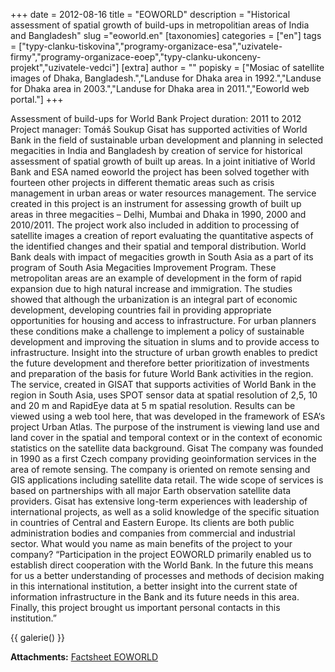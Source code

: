 +++
date = 2012-08-16
title = "EOWORLD"
description = "Historical assessment of spatial growth of build-ups in metropolitian areas of India and Bangladesh"
slug ="eoworld.en"
[taxonomies]
categories = ["en"]
tags = ["typy-clanku-tiskovina","programy-organizace-esa","uzivatele-firmy","programy-organizace-eoep","typy-clanku-ukonceny-projekt","uzivatele-vedci"]
[extra]
author = ""
popisky = ["Mosiac of satellite images of Dhaka, Bangladesh.","Landuse for Dhaka area in 1992.","Landuse for Dhaka area in 2003.","Landuse for Dhaka area in 2011.","Eoworld web portal."]
+++

Assessment of build-ups for World Bank Project duration: 2011 to 2012 Project manager: Tomáš Soukup Gisat has supported activities of World Bank in the field of sustainable urban development and planning in selected megacities in India and Bangladesh by creation of service for historical assessment of spatial growth of built up areas. In a joint initiative of World Bank and ESA named eoworld the project has been solved together with fourteen other projects in different thematic areas such as crisis management in urban areas or water resources management. The service created in this project is an instrument for assessing growth of built up areas in three megacities – Delhi, Mumbai and Dhaka in 1990, 2000 and 2010/2011. The project work also included in addition to processing of satellite images a creation of report evaluating the quantitative aspects of the identified changes and their spatial and temporal distribution. World Bank deals with impact of megacities growth in South Asia as a part of its program of South Asia Megacities Improvement Program. These metropolitan areas are an example of development in the form of rapid expansion due to high natural increase and immigration. The studies showed that although the urbanization is an integral part of economic development, developing countries fail in providing appropriate opportunities for housing and access to infrastructure. For urban planners these conditions make a challenge to implement a policy of sustainable development and improving the situation in slums and to provide access to infrastructure. Insight into the structure of urban growth enables to predict the future development and therefore better prioritization of investments and preparation of the basis for future World Bank activities in the region. The service, created in GISAT that supports activities of World Bank in the region in South Asia, uses SPOT sensor data at spatial resolution of 2,5, 10 and 20 m and RapidEye data at 5 m spatial resolution. Results can be viewed using a web tool here, that was developed in the framework of ESA‘s project Urban Atlas. The purpose of the instrument is viewing land use and land cover in the spatial and temporal context or in the context of economic statistics on the satellite data background. Gisat The company was founded in 1990 as a first Czech company providing geoinformation services in the area of remote sensing. The company is oriented on remote sensing and GIS applications including satellite data retail. The wide scope of services is based on partnerships with all major Earth observation satellite data providers. Gisat has extensive long-term experiences with leadership of international projects, as well as a solid knowledge of the specific situation in countries of Central and Eastern Europe. Its clients are both public administration bodies and companies from commercial and industrial sector. What would you name as main benefits of the project to your company? “Participation in the project EOWORLD primarily enabled us to establish direct cooperation with the World Bank. In the future this means for us a better understanding of processes and methods of decision making in this international institution, a better insight into the current state of information infrastructure in the Bank and its future needs in this area. Finally, this project brought us important personal contacts in this institution.”

{{ galerie() }}

**Attachments:**
[Factsheet EOWORLD]

[Factsheet EOWORLD]: csofactsheets-eoworld-web.pdf
